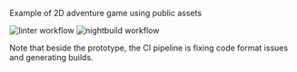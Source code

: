 Example of 2D adventure game using public assets

![linter workflow](https://github.com/vpereira/adventure_2D/actions/workflows/linter.yml/badge.svg)
![nightbuild workflow](https://github.com/vpereira/adventure_2D/actions/workflows/nightbuild.yml/badge.svg)

Note that beside the prototype, the CI pipeline is fixing code format issues and generating builds. 


